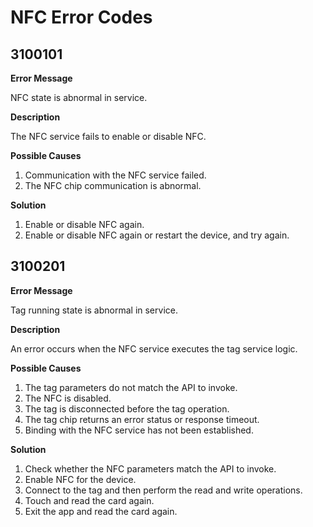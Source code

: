 # NFC Error Codes

## 3100101

**Error Message**

NFC state is abnormal in service.

**Description**

The NFC service fails to enable or disable NFC.

**Possible Causes**

1. Communication with the NFC service failed.
2. The NFC chip communication is abnormal.

**Solution**

1. Enable or disable NFC again.
2. Enable or disable NFC again or restart the device, and try again.

## 3100201

**Error Message**

Tag running state is abnormal in service.

**Description**

An error occurs when the NFC service executes the tag service logic.

**Possible Causes**
1. The tag parameters do not match the API to invoke.
2. The NFC is disabled.
3. The tag is disconnected before the tag operation.
4. The tag chip returns an error status or response timeout.
5. Binding with the NFC service has not been established.

**Solution**
1. Check whether the NFC parameters match the API to invoke.
2. Enable NFC for the device.
3. Connect to the tag and then perform the read and write operations.
4. Touch and read the card again.
5. Exit the app and read the card again.
